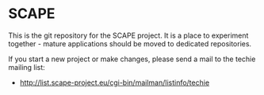 SCAPE
=====

This is the git repository for the SCAPE project. It is a place to experiment together - mature 
applications should be moved to dedicated repositories.

If you start a new project or make changes, please send a mail to the techie mailing list:

* http://list.scape-project.eu/cgi-bin/mailman/listinfo/techie

